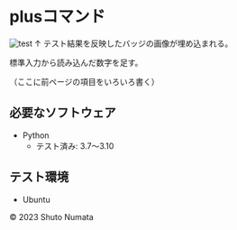 # plusコマンド
![test](https://github.com/numashuto/robosys202x/actions/workflows/test.yml/badge.svg)
↑ テスト結果を反映したバッジの画像が埋め込まれる。

標準入力から読み込んだ数字を足す。

（ここに前ページの項目をいろいろ書く）

## 必要なソフトウェア
* Python
  * テスト済み: 3.7〜3.10

## テスト環境
* Ubuntu

© 2023 Shuto Numata

